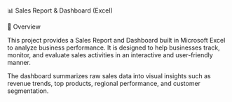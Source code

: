 📊 Sales Report & Dashboard (Excel)

📌 Overview

This project provides a Sales Report and Dashboard built in Microsoft Excel to analyze business performance. It is designed to help businesses track, monitor, and evaluate sales activities in an interactive and user-friendly manner.

The dashboard summarizes raw sales data into visual insights such as revenue trends, top products, regional performance, and customer segmentation.
